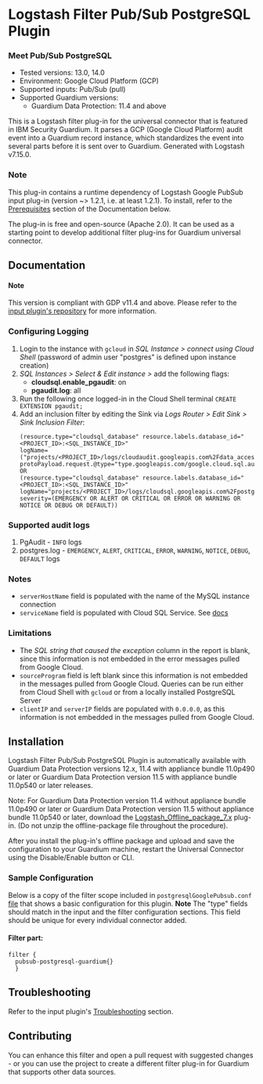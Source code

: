 # Logstash Filter Pub/Sub PostgreSQL Plugin
### Meet Pub/Sub PostgreSQL
* Tested versions: 13.0, 14.0
* Environment: Google Cloud Platform (GCP)
* Supported inputs: Pub/Sub (pull)
* Supported Guardium versions:
    * Guardium Data Protection: 11.4 and above

This is a Logstash filter plug-in for the universal connector that is featured in IBM Security Guardium. It parses a GCP (Google Cloud Platform) audit event into a Guardium record instance, which standardizes the event into several parts before it is sent over to Guardium.
Generated with Logstash v7.15.0.

### Note
This plug-in contains a runtime dependency of Logstash Google PubSub input plug-in (version ~> 1.2.1, i.e. at least 1.2.1). To install, refer to the [Prerequisites](#Prerequisites) section of the Documentation below.

The plug-in is free and open-source (Apache 2.0). It can be used as a starting point to develop additional filter plug-ins for Guardium universal connector.

## Documentation

#### Note
This version is compliant with GDP v11.4 and above.
Please refer to the [input plugin's repository](../../input-plugin/logstash-input-google-pubsub) for more information.

### Configuring Logging

1. Login to the instance with `gcloud` in *SQL Instance > connect using Cloud Shell* (password of admin user "postgres" is defined upon instance creation)
2. *SQL Instances > Select & Edit instance >* add the following flags:
   - **cloudsql.enable_pgaudit**: on
   - **pgaudit.log**: all
3. Run the following once logged-in in the Cloud Shell terminal
      `CREATE EXTENSION pgaudit;`
4. Add an inclusion filter by editing the Sink via *Logs Router > Edit Sink > Sink Inclusion Filter*:
      ```
    (resource.type="cloudsql_database" resource.labels.database_id="<PROJECT_ID>:<SQL_INSTANCE_ID>"
    logName=("projects/<PROJECT_ID>/logs/cloudaudit.googleapis.com%2Fdata_access")
    protoPayload.request.@type="type.googleapis.com/google.cloud.sql.audit.v1.PgAuditEntry")
    OR
    (resource.type="cloudsql_database" resource.labels.database_id="<PROJECT_ID>:<SQL_INSTANCE_ID>"
    logName="projects/<PROJECT_ID>/logs/cloudsql.googleapis.com%2Fpostgres.log"
    severity=(EMERGENCY OR ALERT OR CRITICAL OR ERROR OR WARNING OR NOTICE OR DEBUG OR DEFAULT))
    ```
### Supported audit logs
  1. PgAudit - `INFO` logs
  2. postgres.log - `EMERGENCY`, `ALERT`, `CRITICAL`, `ERROR`, `WARNING`, `NOTICE`, `DEBUG`, `DEFAULT` logs

### Notes
- `serverHostName` field is populated with the name of the MySQL instance connection
- `serviceName` field is populated with Cloud SQL Service. See [docs](https://cloud.google.com/sql/docs/postgres)


### Limitations
- The _SQL string that caused the exception_ column in the report is blank, since this information is not embedded in the error messages pulled from Google Cloud.
- `sourceProgram` field is left blank since this information is not embedded in the messages pulled from Google Cloud. Queries can be run either from Cloud Shell with `gcloud` or from a locally installed PostgreSQL Server
- `clientIP` and `serverIP` fields are populated with `0.0.0.0`, as this information is not embedded in the messages pulled from Google Cloud.

## Installation
Logstash Filter Pub/Sub PostgreSQL Plugin is automatically available with Guardium Data Protection versions 12.x, 11.4 with appliance bundle 11.0p490 or later or Guardium Data Protection version 11.5 with appliance bundle 11.0p540 or later releases.

Note: For Guardium Data Protection version 11.4 without appliance bundle 11.0p490 or later or Guardium Data Protection version 11.5 without appliance bundle 11.0p540 or later, download the [Logstash_Offline_package_7.x](https://github.com/IBM/universal-connectors/raw/release-v1.2.0/filter-plugin/logstash-filter-pubsub-postgresql-guardium/PubSubPostgreSQLPackage/logstash-offline-plugins-filter-pubsub-postgresql-guardium.zip) plug-in. (Do not unzip the offline-package file throughout the procedure).


After you install the plug-in's offline package and upload and save the configuration to your Guardium machine, restart the Universal Connector using the Disable/Enable button or CLI.

### Sample Configuration

  Below is a copy of the filter scope included in `postgresqlGooglePubsub.conf` [file](https://github.com/IBM/universal-connectors/blob/main/filter-plugin/logstash-filter-pubsub-postgresql-guardium/postgresqlGooglePubsub.conf) that shows a basic configuration for this plugin.
  **Note** The "type" fields should match in the input and the filter configuration sections. This field should be unique for every individual connector added.

#### Filter part:
  ```
  filter {
  	pubsub-postgresql-guardium{}
    }
  ```

## Troubleshooting
Refer to the input plugin's [Troubleshooting](../../input-plugin/logstash-input-google-pubsub/README.md#troubleshooting) section.

## Contributing

  You can enhance this filter and open a pull request with suggested changes - or you can use the project to create a different filter plug-in for Guardium that supports other data sources.
